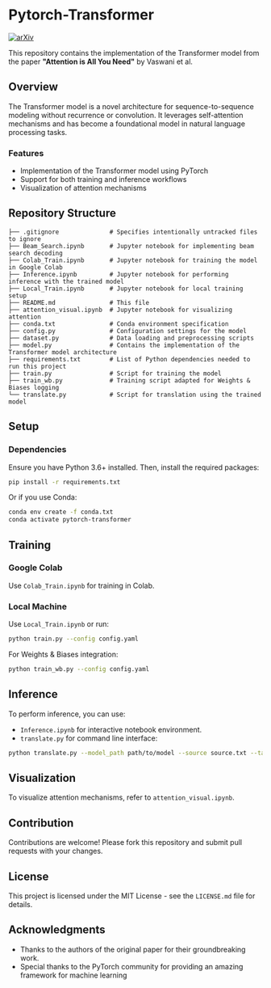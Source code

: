 # Pytorch-Transformer

[![arXiv](https://img.shields.io/badge/arXiv-1706.03762-B31B1B.svg)](https://arxiv.org/abs/1706.03762)

This repository contains the implementation of the Transformer model from the paper **"Attention is All You Need"** by Vaswani et al.

## Overview

The Transformer model is a novel architecture for sequence-to-sequence modeling without recurrence or convolution. It leverages self-attention mechanisms and has become a foundational model in natural language processing tasks.

### Features
- Implementation of the Transformer model using PyTorch
- Support for both training and inference workflows
- Visualization of attention mechanisms

## Repository Structure

```
├── .gitignore              # Specifies intentionally untracked files to ignore
├── Beam_Search.ipynb       # Jupyter notebook for implementing beam search decoding
├── Colab_Train.ipynb       # Jupyter notebook for training the model in Google Colab
├── Inference.ipynb         # Jupyter notebook for performing inference with the trained model
├── Local_Train.ipynb       # Jupyter notebook for local training setup
├── README.md               # This file
├── attention_visual.ipynb  # Jupyter notebook for visualizing attention
├── conda.txt               # Conda environment specification
├── config.py               # Configuration settings for the model
├── dataset.py              # Data loading and preprocessing scripts
├── model.py                # Contains the implementation of the Transformer model architecture
├── requirements.txt        # List of Python dependencies needed to run this project
├── train.py                # Script for training the model
├── train_wb.py             # Training script adapted for Weights & Biases logging
└── translate.py            # Script for translation using the trained model
```

## Setup

### Dependencies

Ensure you have Python 3.6+ installed. Then, install the required packages:

```sh
pip install -r requirements.txt
```

Or if you use Conda:

```sh
conda env create -f conda.txt
conda activate pytorch-transformer
```

## Training

### Google Colab
Use `Colab_Train.ipynb` for training in Colab.

### Local Machine
Use `Local_Train.ipynb` or run:

```sh
python train.py --config config.yaml
```

For Weights & Biases integration:

```sh
python train_wb.py --config config.yaml
```

## Inference

To perform inference, you can use:

- `Inference.ipynb` for interactive notebook environment.
- `translate.py` for command line interface:

```sh
python translate.py --model_path path/to/model --source source.txt --target target.txt
```

## Visualization

To visualize attention mechanisms, refer to `attention_visual.ipynb`.

## Contribution

Contributions are welcome! Please fork this repository and submit pull requests with your changes.

## License

This project is licensed under the MIT License - see the `LICENSE.md` file for details.

## Acknowledgments

- Thanks to the authors of the original paper for their groundbreaking work.
- Special thanks to the PyTorch community for providing an amazing framework for machine learning

